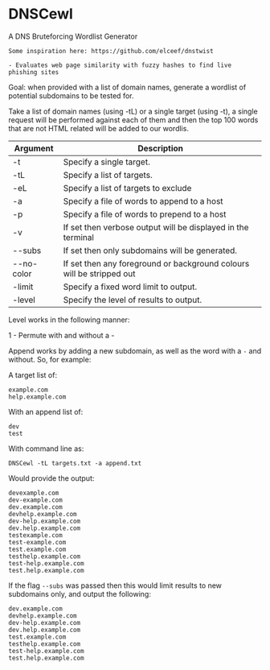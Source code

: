 # DNSCewl
A DNS Bruteforcing Wordlist Generator

```
Some inspiration here: https://github.com/elceef/dnstwist

- Evaluates web page similarity with fuzzy hashes to find live phishing sites

```

Goal: when provided with a list of domain names, generate a wordlist of potential subdomains to be tested for.

Take a list of domain names (using -tL) or a single target (using -t), a single request will be performed against each of them and then the top 100 words that are not HTML related will be added to our wordlis.

| Argument   | Description                                                           |
|------------|-----------------------------------------------------------------------|
| -t         | Specify a single target.                                              |
| -tL        | Specify a list of targets.                                            |
| -eL        | Specify a list of targets to exclude                                  |
| -a         | Specify a file of words to append to a host                           |
| -p         | Specify a file of words to prepend to a host                          |
| -v         | If set then verbose output will be displayed in the terminal          |
| --subs     | If set then only subdomains will be generated. |
| --no-color | If set then any foreground or background colours will be stripped out |
| -limit     | Specify a fixed word limit to output.                                 |
| -level     | Specify the level of results to output. |

Level works in the following manner:

1 - Permute with and without a -

Append works by adding a new subdomain, as well as the word with a `-` and without. So, for example:

A target list of:
```
example.com
help.example.com
```

With an append list of:
```
dev
test
```

With command line as:

```
DNSCewl -tL targets.txt -a append.txt
```

Would provide the output:

```
devexample.com
dev-example.com
dev.example.com
devhelp.example.com
dev-help.example.com
dev.help.example.com
testexample.com
test-example.com
test.example.com
testhelp.example.com
test-help.example.com
test.help.example.com
```

If the flag `--subs` was passed then this would limit results to new subdomains only, and output the following:

```
dev.example.com
devhelp.example.com
dev-help.example.com
dev.help.example.com
test.example.com
testhelp.example.com
test-help.example.com
test.help.example.com
```
